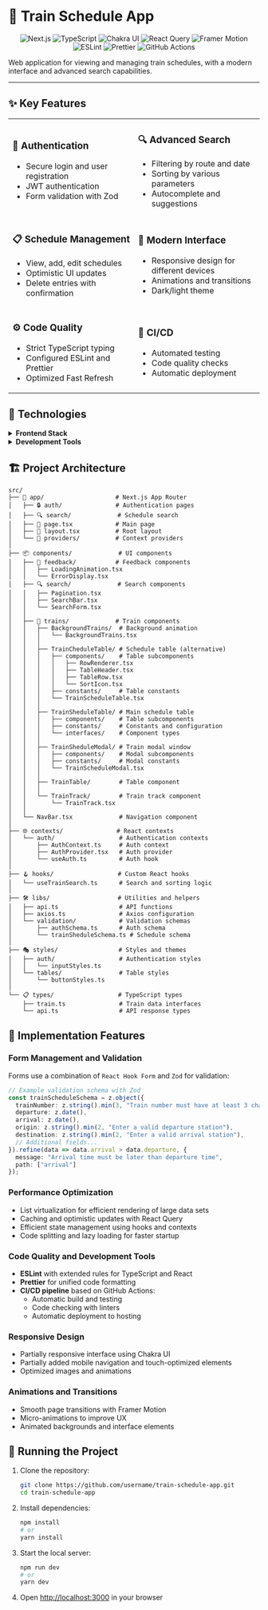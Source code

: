 # 🚄 Train Schedule App

<div align="center">

![Next.js](https://img.shields.io/badge/Next.js-000000?style=for-the-badge&logo=next.js&logoColor=white)
![TypeScript](https://img.shields.io/badge/TypeScript-3178C6?style=for-the-badge&logo=typescript&logoColor=white)
![Chakra UI](https://img.shields.io/badge/Chakra_UI-319795?style=for-the-badge&logo=chakra-ui&logoColor=white)
![React Query](https://img.shields.io/badge/React_Query-FF4154?style=for-the-badge&logo=react-query&logoColor=white)
![Framer Motion](https://img.shields.io/badge/Framer_Motion-0055FF?style=for-the-badge&logo=framer&logoColor=white)
![ESLint](https://img.shields.io/badge/ESLint-4B32C3?style=for-the-badge&logo=eslint&logoColor=white)
![Prettier](https://img.shields.io/badge/Prettier-F7B93E?style=for-the-badge&logo=prettier&logoColor=black)
![GitHub Actions](https://img.shields.io/badge/GitHub_Actions-2088FF?style=for-the-badge&logo=github-actions&logoColor=white)

</div>

Web application for viewing and managing train schedules, with a modern interface and advanced search capabilities.

---

## ✨ Key Features

<table>
  <tr>
    <td width="50%">
      <h3>🔐 Authentication</h3>
      <ul>
        <li>Secure login and user registration</li>
        <li>JWT authentication</li>
        <li>Form validation with Zod</li>
      </ul>
    </td>
    <td width="50%">
      <h3>🔍 Advanced Search</h3>
      <ul>
        <li>Filtering by route and date</li>
        <li>Sorting by various parameters</li>
        <li>Autocomplete and suggestions</li>
      </ul>
    </td>
  </tr>
  <tr>
    <td width="50%">
      <h3>📋 Schedule Management</h3>
      <ul>
        <li>View, add, edit schedules</li>
        <li>Optimistic UI updates</li>
        <li>Delete entries with confirmation</li>
      </ul>
    </td>
    <td width="50%">
      <h3>🎨 Modern Interface</h3>
      <ul>
        <li>Responsive design for different devices</li>
        <li>Animations and transitions</li>
        <li>Dark/light theme</li>
      </ul>
    </td>
  </tr>
  <tr>
    <td width="50%">
      <h3>⚙️ Code Quality</h3>
      <ul>
        <li>Strict TypeScript typing</li>
        <li>Configured ESLint and Prettier</li>
        <li>Optimized Fast Refresh</li>
      </ul>
    </td>
    <td width="50%">
      <h3>🔄 CI/CD</h3>
      <ul>
        <li>Automated testing</li>
        <li>Code quality checks</li>
        <li>Automatic deployment</li>
      </ul>
    </td>
  </tr>
</table>

## 🧩 Technologies

<details>
<summary><b>Frontend Stack</b></summary>

- **Next.js** - React framework with App Router
- **TypeScript** - Typed programming language
- **Chakra UI** - Component library with theme support
- **React Query** - Server state management and caching
- **Axios** - HTTP client for API requests
- **Framer Motion** - Library for smooth animations
- **React Hook Form** - Form management and validation
- **Zod** - Typed schema validation
- **React Window** - Virtualization for efficient list rendering

</details>

<details>
<summary><b>Development Tools</b></summary>

- **ESLint** - Static code analysis
- **Prettier** - Code formatting
- **TypeScript** - Strict typing
- **GitHub Actions** - CI/CD automation
- **Husky** - Git hooks for code quality control (not implemented yet)
- **lint-staged** - Pre-commit checks for changes (not implemented yet)

</details>

## 🏗️ Project Architecture

```
src/
├── 📁 app/                    # Next.js App Router
│   ├── 🔒 auth/               # Authentication pages
│   ├── 🔍 search/             # Schedule search
│   ├── 📄 page.tsx            # Main page
│   ├── 📐 layout.tsx          # Root layout
│   └── 🔌 providers/          # Context providers
│
├── 📦 components/             # UI components
│   ├── 🧰 feedback/           # Feedback components
│   │   ├── LoadingAnimation.tsx
│   │   └── ErrorDisplay.tsx
│   ├── 🔍 search/             # Search components
│   │   ├── Pagination.tsx
│   │   ├── SearchBar.tsx
│   │   └── SearchForm.tsx
│   │
│   ├── 🚂 trains/             # Train components
│   │   ├── BackgroundTrains/  # Background animation
│   │   │   └── BackgroundTrains.tsx
│   │   │
│   │   ├── TrainCheduleTable/ # Schedule table (alternative)
│   │   │   ├── components/    # Table subcomponents
│   │   │   │   ├── RowRenderer.tsx
│   │   │   │   ├── TableHeader.tsx
│   │   │   │   ├── TableRow.tsx
│   │   │   │   └── SortIcon.tsx
│   │   │   ├── constants/     # Table constants
│   │   │   └── TrainScheduleTable.tsx
│   │   │
│   │   ├── TrainSheduleTable/ # Main schedule table
│   │   │   ├── components/    # Table subcomponents
│   │   │   ├── constants/     # Constants and configuration
│   │   │   └── interfaces/    # Component types
│   │   │
│   │   ├── TrainSheduleModal/ # Train modal window
│   │   │   ├── components/    # Modal subcomponents
│   │   │   ├── constants/     # Modal constants
│   │   │   └── TrainScheduleModal.tsx
│   │   │
│   │   ├── TrainTable/        # Table component
│   │   │
│   │   └── TrainTrack/        # Train track component
│   │       └── TrainTrack.tsx
│   │
│   └── NavBar.tsx             # Navigation component
│
├── 🌐 contexts/               # React contexts
│   └── auth/                  # Authentication contexts
│       ├── AuthContext.ts     # Auth context
│       ├── AuthProvider.tsx   # Auth provider
│       └── useAuth.ts         # Auth hook
│
├── 🪝 hooks/                  # Custom React hooks
│   └── useTrainSearch.ts      # Search and sorting logic
│
├── 🛠️ libs/                   # Utilities and helpers
│   ├── api.ts                 # API functions
│   ├── axios.ts               # Axios configuration
│   └── validation/            # Validation schemas
│       ├── authSchema.ts      # Auth schema
│       └── trainSheduleSchema.ts # Schedule schema
│
├── 🎭 styles/                 # Styles and themes
│   ├── auth/                  # Authentication styles
│   │   └── inputStyles.ts
│   └── tables/                # Table styles
│       └── buttonStyles.ts
│
└── 📋 types/                  # TypeScript types
    ├── train.ts               # Train data interfaces
    └── api.ts                 # API response types
```

## 🚀 Implementation Features

### Form Management and Validation

Forms use a combination of `React Hook Form` and `Zod` for validation:

```typescript
// Example validation schema with Zod
const trainScheduleSchema = z.object({
  trainNumber: z.string().min(3, "Train number must have at least 3 characters"),
  departure: z.date(),
  arrival: z.date(),
  origin: z.string().min(2, "Enter a valid departure station"),
  destination: z.string().min(2, "Enter a valid arrival station"),
  // Additional fields...
}).refine(data => data.arrival > data.departure, {
  message: "Arrival time must be later than departure time",
  path: ["arrival"]
});
```

### Performance Optimization

- List virtualization for efficient rendering of large data sets
- Caching and optimistic updates with React Query
- Efficient state management using hooks and contexts
- Code splitting and lazy loading for faster startup

### Code Quality and Development Tools

- **ESLint** with extended rules for TypeScript and React
- **Prettier** for unified code formatting
- **CI/CD pipeline** based on GitHub Actions:
  - Automatic build and testing
  - Code checking with linters
  - Automatic deployment to hosting

### Responsive Design

- Partially responsive interface using Chakra UI
- Partially added mobile navigation and touch-optimized elements
- Optimized images and animations

### Animations and Transitions

- Smooth page transitions with Framer Motion
- Micro-animations to improve UX
- Animated backgrounds and interface elements

## 🔧 Running the Project

1. Clone the repository:
   ```bash
   git clone https://github.com/username/train-schedule-app.git
   cd train-schedule-app
   ```

2. Install dependencies:
   ```bash
   npm install
   # or
   yarn install
   ```

3. Start the local server:
   ```bash
   npm run dev
   # or
   yarn dev
   ```

4. Open [http://localhost:3000](http://localhost:3000) in your browser

